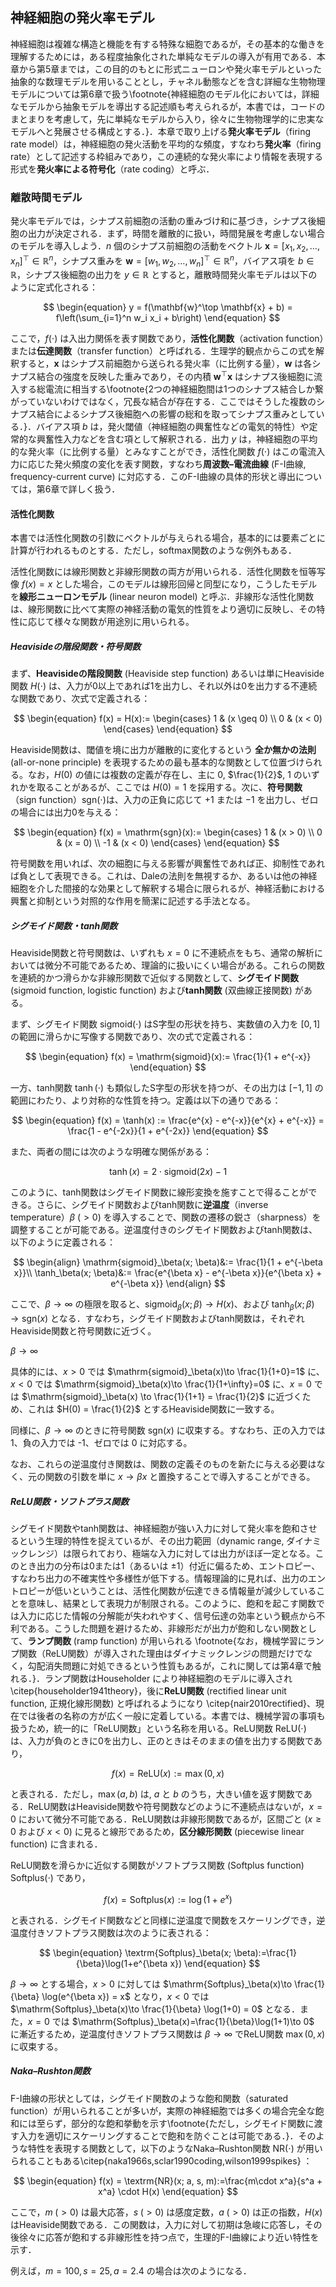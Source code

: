 ## 神経細胞の発火率モデル
神経細胞は複雑な構造と機能を有する特殊な細胞であるが，その基本的な働きを理解するためには，ある程度抽象化された単純なモデルの導入が有用である．本章から第5章までは，この目的のもとに形式ニューロンや発火率モデルといった抽象的な数理モデルを用いることとし，チャネル動態などを含む詳細な生物物理モデルについては第6章で扱う\footnote{神経細胞のモデル化においては，詳細なモデルから抽象モデルを導出する記述順も考えられるが，本書では，コードのまとまりを考慮して，先に単純なモデルから入り，徐々に生物物理学的に忠実なモデルへと発展させる構成とする．}．本章で取り上げる**発火率モデル**（firing rate model）は，神経細胞の発火活動を平均的な頻度，すなわち**発火率**（firing rate）として記述する枠組みであり，この連続的な発火率により情報を表現する形式を**発火率による符号化**（rate coding）と呼ぶ．

### 離散時間モデル
発火率モデルでは，シナプス前細胞の活動の重みづけ和に基づき，シナプス後細胞の出力が決定される．まず，時間を離散的に扱い，時間発展を考慮しない場合のモデルを導入しよう．$n$ 個のシナプス前細胞の活動をベクトル $\mathbf{x} = [x_1, x_2, \dots, x_n]^\top \in \mathbb{R}^n$，シナプス重みを $\mathbf{w} = [w_1, w_2, \dots, w_n]^\top \in \mathbb{R}^n$，バイアス項を $b \in \mathbb{R}$，シナプス後細胞の出力を $y \in \mathbb{R}$ とすると，離散時間発火率モデルは以下のように定式化される：

$$
\begin{equation}
y = f(\mathbf{w}^\top \mathbf{x} + b) = f\left(\sum_{i=1}^n w_i x_i + b\right)
\end{equation}
$$

ここで，$f(\cdot)$ は入出力関係を表す関数であり，**活性化関数**（activation function）または**伝達関数**（transfer function）と呼ばれる．生理学的観点からこの式を解釈すると，$\mathbf{x}$ はシナプス前細胞から送られる発火率（に比例する量），$\mathbf{w}$ は各シナプス結合の強度を反映した重みであり，その内積 $\mathbf{w}^\top \mathbf{x}$ はシナプス後細胞に流入する総電流に相当する\footnote{2つの神経細胞間は1つのシナプス結合しか繋がっていないわけではなく，冗長な結合が存在する．ここではそうした複数のシナプス結合によるシナプス後細胞への影響の総和を取ってシナプス重みとしている．}．バイアス項 $b$ は，発火閾値（神経細胞の興奮性などの電気的特性）や定常的な興奮性入力などを含む項として解釈される．出力 $y$ は，神経細胞の平均的な発火率（に比例する量）とみなすことができ，活性化関数 $f(\cdot)$ はこの電流入力に応じた発火頻度の変化を表す関数，すなわち**周波数–電流曲線** (F-I曲線, frequency-current curve) に対応する．このF-I曲線の具体的形状と導出については，第6章で詳しく扱う．

#### 活性化関数
本書では活性化関数の引数にベクトルが与えられる場合，基本的には要素ごとに計算が行われるものとする．ただし，softmax関数のような例外もある．

活性化関数には線形関数と非線形関数の両方が用いられる．活性化関数を恒等写像 $f(x) = x$ とした場合，このモデルは線形回帰と同型になり，こうしたモデルを**線形ニューロンモデル** (linear neuron model) と呼ぶ．非線形な活性化関数は、線形関数に比べて実際の神経活動の電気的性質をより適切に反映し、その特性に応じて様々な関数が用途別に用いられる。

##### Heavisideの階段関数・符号関数
まず、**Heavisideの階段関数** (Heaviside step function) あるいは単にHeaviside関数 $H(\cdot)$ は、入力が0以上であれば1を出力し、それ以外は0を出力する不連続な関数であり、次式で定義される：

$$
\begin{equation}
f(x) = H(x):=
\begin{cases}
1 & (x \geq 0) \\
0 & (x < 0)
\end{cases}
\end{equation}
$$

Heaviside関数は、閾値を境に出力が離散的に変化するという **全か無かの法則** (all-or-none principle) を表現するための最も基本的な関数として位置づけられる。なお，$H(0)$ の値には複数の定義が存在し、主に $0$, $\frac{1}{2}$, $1$ のいずれかを取ることがあるが、ここでは $H(0) = 1$ を採用する。次に、**符号関数**（sign function）$\mathrm{sgn}(\cdot)$は、入力の正負に応じて $+1$ または $-1$ を出力し、ゼロの場合には出力0を与える：

$$
\begin{equation}
f(x) = \mathrm{sgn}(x):=
\begin{cases}
1 & (x > 0) \\
0 & (x = 0) \\
-1 & (x < 0)
\end{cases}
\end{equation}
$$

符号関数を用いれば、次の細胞に与える影響が興奮性であれば正、抑制性であれば負として表現できる。これは、Daleの法則を無視するか、あるいは他の神経細胞を介した間接的な効果として解釈する場合に限られるが、神経活動における興奮と抑制という対照的な作用を簡潔に記述する手法となる。

##### シグモイド関数・tanh関数
Heaviside関数と符号関数は、いずれも $x=0$ に不連続点をもち、通常の解析においては微分不可能であるため、理論的に扱いにくい場合がある。これらの関数を連続的かつ滑らかな非線形関数で近似する関数として、**シグモイド関数** (sigmoid function, logistic function) および**tanh関数** (双曲線正接関数) がある。

まず、シグモイド関数 $\mathrm{sigmoid}(\cdot)$ はS字型の形状を持ち、実数値の入力を $[0, 1]$ の範囲に滑らかに写像する関数であり、次の式で定義される：

$$
\begin{equation}
f(x) = \mathrm{sigmoid}(x):= \frac{1}{1 + e^{-x}}
\end{equation}
$$

一方、tanh関数 $\tanh(\cdot)$ も類似したS字型の形状を持つが、その出力は $[-1, 1]$ の範囲にわたり、より対称的な性質を持つ。定義は以下の通りである：

$$
\begin{equation}
f(x) = \tanh(x) := \frac{e^{x} - e^{-x}}{e^{x} + e^{-x}} = \frac{1 - e^{-2x}}{1 + e^{-2x}}
\end{equation}
$$

また、両者の間には次のような明確な関係がある：

$$
\begin{equation}
\tanh(x) = 2\cdot \mathrm{sigmoid}(2x) - 1
\end{equation}
$$

このように、tanh関数はシグモイド関数に線形変換を施すことで得ることができる。さらに、シグモイド関数およびtanh関数に**逆温度**（inverse temperature）$\beta\ (>0)$ を導入することで、関数の遷移の鋭さ（sharpness）を調整することが可能である。逆温度付きのシグモイド関数およびtanh関数は、以下のように定義される：

$$
\begin{align}
\mathrm{sigmoid}_\beta(x; \beta)&:= \frac{1}{1 + e^{-\beta x}}\\
\tanh_\beta(x; \beta)&:= \frac{e^{\beta x} - e^{-\beta x}}{e^{\beta x} + e^{-\beta x}}
\end{align}
$$

ここで、$\beta \to \infty$ の極限を取ると、$\mathrm{sigmoid}_\beta(x; \beta) \to H(x)$、および $\tanh_\beta(x; \beta) \to \mathrm{sgn}(x)$ となる．すなわち，シグモイド関数およびtanh関数は，それぞれHeaviside関数と符号関数に近づく。

$\beta \to \infty$

具体的には、$x > 0$ では $\mathrm{sigmoid}_\beta(x)\to \frac{1}{1+0}=1$ 
に、$x < 0$ では $\mathrm{sigmoid}_\beta(x)\to \frac{1}{1+\infty}=0$ に、$x = 0$ では $\mathrm{sigmoid}_\beta(x) \to \frac{1}{1+1} = \frac{1}{2}$ に近づくため、これは $H(0) = \frac{1}{2}$ とするHeaviside関数に一致する。

同様に、$\beta \to \infty$ のときに符号関数 $\mathrm{sgn}(x)$ に収束する。すなわち、正の入力では 1、負の入力では -1、ゼロでは 0 に対応する。

なお、これらの逆温度付き関数は、関数の定義そのものを新たに与える必要はなく、元の関数の引数を単に $x \to \beta x$ と置換することで導入することができる。

##### ReLU関数・ソフトプラス関数
シグモイド関数やtanh関数は、神経細胞が強い入力に対して発火率を飽和させるという生理的特性を捉えているが、その出力範囲（dynamic range, ダイナミックレンジ）は限られており、極端な入力に対しては出力がほぼ一定となる。このとき出力の分布は0または1（あるいは $\pm 1$）付近に偏るため、エントロピー、すなわち出力の不確実性や多様性が低下する。情報理論的に見れば、出力のエントロピーが低いということは、活性化関数が伝達できる情報量が減少していることを意味し、結果として表現力が制限される。このように、飽和を起こす関数では入力に応じた情報の分解能が失われやすく、信号伝達の効率という観点から不利である。こうした問題を避けるため、非線形だが出力が飽和しない関数として、**ランプ関数** (ramp function) が用いられる \footnote{なお，機械学習にランプ関数（ReLU関数）が導入された理由はダイナミックレンジの問題だけでなく，勾配消失問題に対処できるという性質もあるが，これに関しては第4章で触れる．}．ランプ関数はHouseholder により神経細胞のモデルに導入され \citep{householder1941theory}，後に**ReLU関数** (rectified linear unit function, 正規化線形関数) と呼ばれるようになり \citep{nair2010rectified}、現在では後者の名称の方が広く一般に定着している。本書では、機械学習の事項も扱うため，統一的に「ReLU関数」という名称を用いる。ReLU関数 $\textrm{ReLU}(\cdot)$ は、入力が負のときに0を出力し、正のときはそのままの値を出力する関数であり，

$$
\begin{equation}
f(x) = \textrm{ReLU}(x):=\max(0, x)
\end{equation}
$$

と表される．ただし，$\max(a, b)$ は, $a$ と $b$ のうち，大きい値を返す関数である．ReLU関数はHeaviside関数や符号関数などのように不連続点はないが，$x=0$ において微分不可能である．ReLU関数は非線形関数であるが，区間ごと ($x\geq 0$ および $x<0$) に見ると線形であるため，**区分線形関数** (piecewise linear function) に含まれる．

ReLU関数を滑らかに近似する関数がソフトプラス関数 (Softplus function) $\textrm{Softplus}(\cdot)$ であり，

$$
\begin{equation}
f(x) = \textrm{Softplus}(x):=\log(1+e^x)
\end{equation}
$$

と表される．シグモイド関数などと同様に逆温度で関数をスケーリングでき，逆温度付きソフトプラス関数は次のように表される：

$$
\begin{equation}
\textrm{Softplus}_\beta(x; \beta):=\frac{1}{\beta}\log(1+e^{\beta x})
\end{equation}
$$

$\beta \to \infty$ とする場合，$x>0$ に対しては $\mathrm{Softplus}_\beta(x)\to \frac{1}{\beta} \log(e^{\beta x}) = x$ となり，$x<0$ では $\mathrm{Softplus}_\beta(x)\to \frac{1}{\beta} \log(1+0) = 0$ となる．また，$x=0$ では $\mathrm{Softplus}_\beta(x)=\frac{1}{\beta}\log(1+1)\to 0$ に漸近するため，逆温度付きソフトプラス関数は $\beta \to \infty$ でReLU関数 $\max(0, x)$ に収束する。

##### Naka–Rushton関数
F-I曲線の形状としては，シグモイド関数のような飽和関数（saturated function）が用いられることが多いが，実際の神経細胞では多くの場合完全な飽和には至らず，部分的な飽和挙動を示す\footnote{ただし，シグモイド関数に渡す入力を適切にスケーリングすることで飽和を防ぐことは可能である．}．そのような特性を表現する関数として，以下のようなNaka–Rushton関数 $\textrm{NR}(\cdot)$ が用いられることもある\citep{naka1966s,sclar1990coding,wilson1999spikes} ：

$$
\begin{equation}
f(x) = \textrm{NR}(x; a, s, m):=\frac{m\cdot x^a}{s^a + x^a} \cdot H(x)
\end{equation}
$$

ここで，$m\;(>0)$ は最大応答，$s\;(>0)$ は感度定数，$a\;(>0)$ は正の指数，$H(x)$ はHeaviside関数である．この関数は，入力に対して初期は急峻に応答し，その後徐々に応答が飽和する非線形性を持つ点で，生理的F-I曲線により近い特性を示す．

例えば，$m=100, s=25, a=2.4$ の場合は次のようになる．
